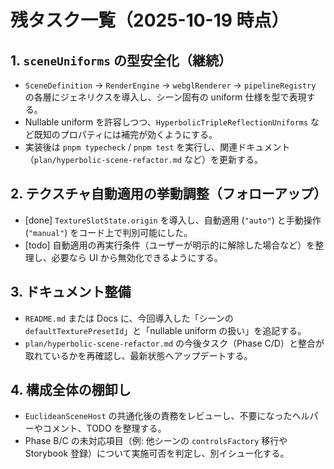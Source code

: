 # 残タスク一覧（2025-10-19 時点）

## 1. `sceneUniforms` の型安全化（継続）
- `SceneDefinition` → `RenderEngine` → `webglRenderer` → `pipelineRegistry` の各層にジェネリクスを導入し、シーン固有の uniform 仕様を型で表現する。
- Nullable uniform を許容しつつ、`HyperbolicTripleReflectionUniforms` など既知のプロパティには補完が効くようにする。
- 実装後は `pnpm typecheck` / `pnpm test` を実行し、関連ドキュメント（`plan/hyperbolic-scene-refactor.md` など）を更新する。

## 2. テクスチャ自動適用の挙動調整（フォローアップ）
- [done] `TextureSlotState.origin` を導入し、自動適用 (`"auto"`) と手動操作 (`"manual"`) をコード上で判別可能にした。
- [todo] 自動適用の再実行条件（ユーザーが明示的に解除した場合など）を整理し、必要なら UI から無効化できるようにする。

## 3. ドキュメント整備
- `README.md` または Docs に、今回導入した「シーンの `defaultTexturePresetId`」と「nullable uniform の扱い」を追記する。
- `plan/hyperbolic-scene-refactor.md` の今後タスク（Phase C/D）と整合が取れているかを再確認し、最新状態へアップデートする。

## 4. 構成全体の棚卸し
- `EuclideanSceneHost` の共通化後の責務をレビューし、不要になったヘルパーやコメント、TODO を整理する。
- Phase B/C の未対応項目（例: 他シーンの `controlsFactory` 移行や Storybook 登録）について実施可否を判定し、別イシュー化する。
